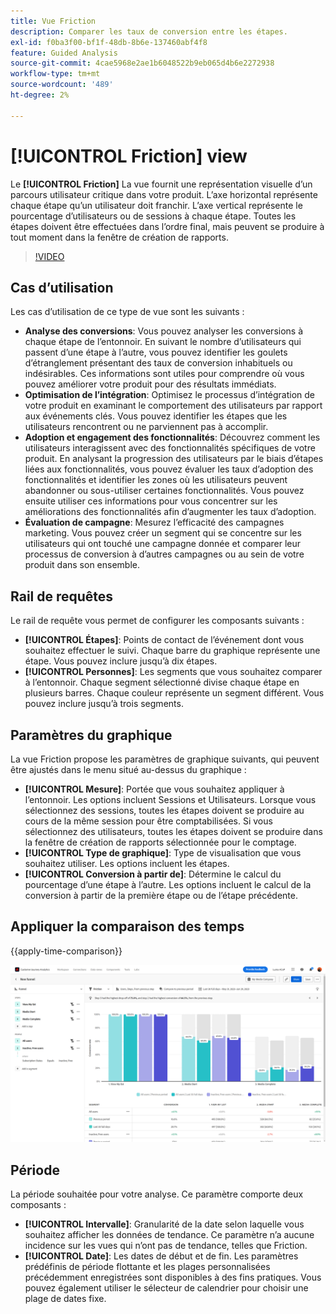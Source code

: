 ```yaml
---
title: Vue Friction
description: Comparer les taux de conversion entre les étapes.
exl-id: f0ba3f00-bf1f-48db-8b6e-137460abf4f8
feature: Guided Analysis
source-git-commit: 4cae5968e2ae1b6048522b9eb065d4b6e2272938
workflow-type: tm+mt
source-wordcount: '489'
ht-degree: 2%

---
```


# [!UICONTROL Friction] view

Le **[!UICONTROL Friction]** La vue fournit une représentation visuelle d’un parcours utilisateur critique dans votre produit. L’axe horizontal représente chaque étape qu’un utilisateur doit franchir. L’axe vertical représente le pourcentage d’utilisateurs ou de sessions à chaque étape. Toutes les étapes doivent être effectuées dans l’ordre final, mais peuvent se produire à tout moment dans la fenêtre de création de rapports.

>[!VIDEO](https://video.tv.adobe.com/v/3421663/?learn=on)

## Cas d’utilisation

Les cas d’utilisation de ce type de vue sont les suivants :

* **Analyse des conversions**: Vous pouvez analyser les conversions à chaque étape de l’entonnoir. En suivant le nombre d’utilisateurs qui passent d’une étape à l’autre, vous pouvez identifier les goulets d’étranglement présentant des taux de conversion inhabituels ou indésirables. Ces informations sont utiles pour comprendre où vous pouvez améliorer votre produit pour des résultats immédiats.
* **Optimisation de l’intégration**: Optimisez le processus d’intégration de votre produit en examinant le comportement des utilisateurs par rapport aux événements clés. Vous pouvez identifier les étapes que les utilisateurs rencontrent ou ne parviennent pas à accomplir.
* **Adoption et engagement des fonctionnalités**: Découvrez comment les utilisateurs interagissent avec des fonctionnalités spécifiques de votre produit. En analysant la progression des utilisateurs par le biais d’étapes liées aux fonctionnalités, vous pouvez évaluer les taux d’adoption des fonctionnalités et identifier les zones où les utilisateurs peuvent abandonner ou sous-utiliser certaines fonctionnalités. Vous pouvez ensuite utiliser ces informations pour vous concentrer sur les améliorations des fonctionnalités afin d’augmenter les taux d’adoption.
* **Évaluation de campagne**: Mesurez l’efficacité des campagnes marketing. Vous pouvez créer un segment qui se concentre sur les utilisateurs qui ont touché une campagne donnée et comparer leur processus de conversion à d’autres campagnes ou au sein de votre produit dans son ensemble.

## Rail de requêtes

Le rail de requête vous permet de configurer les composants suivants :

* **[!UICONTROL Étapes]**: Points de contact de l’événement dont vous souhaitez effectuer le suivi. Chaque barre du graphique représente une étape. Vous pouvez inclure jusqu’à dix étapes.
* **[!UICONTROL Personnes]**: Les segments que vous souhaitez comparer à l’entonnoir. Chaque segment sélectionné divise chaque étape en plusieurs barres. Chaque couleur représente un segment différent. Vous pouvez inclure jusqu’à trois segments.

## Paramètres du graphique

La vue Friction propose les paramètres de graphique suivants, qui peuvent être ajustés dans le menu situé au-dessus du graphique :

* **[!UICONTROL Mesure]**: Portée que vous souhaitez appliquer à l’entonnoir. Les options incluent Sessions et Utilisateurs. Lorsque vous sélectionnez des sessions, toutes les étapes doivent se produire au cours de la même session pour être comptabilisées. Si vous sélectionnez des utilisateurs, toutes les étapes doivent se produire dans la fenêtre de création de rapports sélectionnée pour le comptage.
* **[!UICONTROL Type de graphique]**: Type de visualisation que vous souhaitez utiliser. Les options incluent les étapes.
* **[!UICONTROL Conversion à partir de]**: Détermine le calcul du pourcentage d’une étape à l’autre. Les options incluent le calcul de la conversion à partir de la première étape ou de l’étape précédente.

## Appliquer la comparaison des temps

{{apply-time-comparison}}

![Comparaison du temps de fragment](../assets/friction-compare.png)

## Période

La période souhaitée pour votre analyse. Ce paramètre comporte deux composants :

* **[!UICONTROL Intervalle]**: Granularité de la date selon laquelle vous souhaitez afficher les données de tendance. Ce paramètre n’a aucune incidence sur les vues qui n’ont pas de tendance, telles que Friction.
* **[!UICONTROL Date]**: Les dates de début et de fin. Les paramètres prédéfinis de période flottante et les plages personnalisées précédemment enregistrées sont disponibles à des fins pratiques. Vous pouvez également utiliser le sélecteur de calendrier pour choisir une plage de dates fixe.
